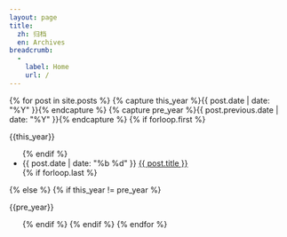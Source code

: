 ```yaml
---
layout: page
title:
  zh: 归档
  en: Archives
breadcrumb:
  -
    label: Home
    url: /
---
```


<div id="archives" class="pl-xl-2">
{% for post in site.posts %}
  {% capture this_year %}{{ post.date | date: "%Y" }}{% endcapture %}
  {% capture pre_year %}{{ post.previous.date | date: "%Y" }}{% endcapture %}
  {% if forloop.first %}
  <p class="lead">{{this_year}}</p>
  <ul class="list-unstyled">
  {% endif %}
    <li>
      <div>
        <span class="small font-weight-light">{{ post.date | date: "%b %d" }}</span>
        <a href="{{ post.url }}">{{ post.title }}</a>
      </div>
    </li>
  {% if forloop.last %}
  </ul>
  {% else %}
    {% if this_year != pre_year %}
  </ul>
  <p class="lead">{{pre_year}}</p>
  <ul class="list-unstyled">
    {% endif %}
  {% endif %}
{% endfor %}
</div>
